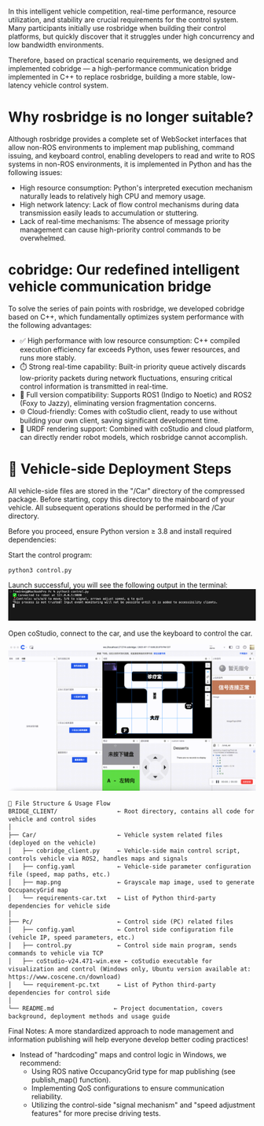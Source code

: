 
In this intelligent vehicle competition, real-time performance, resource utilization, and stability are crucial requirements for the control system. Many participants initially use rosbridge when building their control platforms, but quickly discover that it struggles under high concurrency and low bandwidth environments.

Therefore, based on practical scenario requirements, we designed and implemented cobridge — a high-performance communication bridge implemented in C++ to replace rosbridge, building a more stable, low-latency vehicle control system.

# Why rosbridge is no longer suitable?

Although rosbridge provides a complete set of WebSocket interfaces that allow non-ROS environments to implement map publishing, command issuing, and keyboard control, enabling developers to read and write to ROS systems in non-ROS environments, it is implemented in Python and has the following issues:

- High resource consumption: Python's interpreted execution mechanism naturally leads to relatively high CPU and memory usage.
- High network latency: Lack of flow control mechanisms during data transmission easily leads to accumulation or stuttering.
- Lack of real-time mechanisms: The absence of message priority management can cause high-priority control commands to be overwhelmed.

# cobridge: Our redefined intelligent vehicle communication bridge

To solve the series of pain points with rosbridge, we developed cobridge based on C++, which fundamentally optimizes system performance with the following advantages:

- ✅ High performance with low resource consumption: C++ compiled execution efficiency far exceeds Python, uses fewer resources, and runs more stably.
- ⏱️ Strong real-time capability: Built-in priority queue actively discards low-priority packets during network fluctuations, ensuring critical control information is transmitted in real-time.
- 🔁 Full version compatibility: Supports ROS1 (Indigo to Noetic) and ROS2 (Foxy to Jazzy), eliminating version fragmentation concerns.
- 🌐 Cloud-friendly: Comes with coStudio client, ready to use without building your own client, saving significant development time.
- 🧠 URDF rendering support: Combined with coStudio and cloud platform, can directly render robot models, which rosbridge cannot accomplish.

# 🚗 Vehicle-side Deployment Steps
All vehicle-side files are stored in the "/Car" directory of the compressed package. Before starting, copy this directory to the mainboard of your vehicle. All subsequent operations should be performed in the /Car directory.

Before you proceed, ensure Python version ≥ 3.8 and install required dependencies:

Start the control program:
```
python3 control.py
```

Launch successful, you will see the following output in the terminal: 
![Terminal Ouput](./images/image_2.png)

Open coStudio, connect to the car, and use the keyboard to control the car.

![coStudio](./images/image.png)
     

```
📁 File Structure & Usage Flow
BRIDGE_CLIENT/                 ← Root directory, contains all code for vehicle and control sides
│
├── Car/                       ← Vehicle system related files (deployed on the vehicle)
│   ├── cobridge_client.py     ← Vehicle-side main control script, controls vehicle via ROS2, handles maps and signals
│   ├── config.yaml            ← Vehicle-side parameter configuration file (speed, map paths, etc.)
│   ├── map.png                ← Grayscale map image, used to generate OccupancyGrid map
│   └── requirements-car.txt   ← List of Python third-party dependencies for vehicle side
│
├── Pc/                        ← Control side (PC) related files
│   ├── config.yaml            ← Control side configuration file (vehicle IP, speed parameters, etc.)
│   ├── control.py             ← Control side main program, sends commands to vehicle via TCP
│   ├── coStudio-v24.471-win.exe ← coStudio executable for visualization and control (Windows only, Ubuntu version available at: https://www.coscene.cn/download)
│   └── requirement-pc.txt     ← List of Python third-party dependencies for control side
│
└── README.md                 ← Project documentation, covers background, deployment methods and usage guide
```

Final Notes:
A more standardized approach to node management and information publishing will help everyone develop better coding practices!
- Instead of "hardcoding" maps and control logic in Windows, we recommend:
  - Using ROS native OccupancyGrid type for map publishing (see publish_map() function).
  - Implementing QoS configurations to ensure communication reliability.
  - Utilizing the control-side "signal mechanism" and "speed adjustment features" for more precise driving tests.
